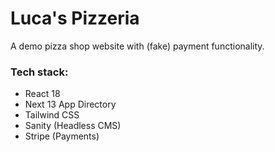 # Luca's Pizzeria

A demo pizza shop website with (fake) payment functionality.

### Tech stack:

- React 18
- Next 13 App Directory
- Tailwind CSS
- Sanity (Headless CMS)
- Stripe (Payments)
